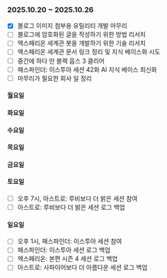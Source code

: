 ### 2025.10.20 ~ 2025.10.26
- [x] 블로그 이미지 첨부용 유틸리티 개발 마무리
- [ ] 블로그에 암호화된 글을 작성하기 위한 방법 리서치
- [ ] 엑스페리온 세계관 봇을 개발하기 위한 기술 리서치
- [ ] 엑스페리온 세계관 문서 링크 정리 및 지식 베이스화 시도
- [ ] 중간에 하다 만 블랙 옵스 3 클리어
- [ ] 패스파인더: 이스투아 세션 42화 AI 지식 베이스 최신화
- [ ] 마무리가 필요한 회사 일 정리

#### 월요일

#### 화요일

#### 수요일

#### 목요일

#### 금요일

#### 토요일
- [ ] 오후 7시, 아스트로: 루비보다 더 밝은 세션 참여
- [ ] 아스트로: 루비보다 더 밝은 세션 로그 백업

#### 일요일
- [ ] 오후 1시, 패스파인더: 이스투아 세션 참여
- [ ] 패스파인더: 이스투아 세션 로그 백업
- [ ] 엑스페리온: 본편 시즌 4 세션 로그 백업
- [ ] 아스트로: 사파이어보다 더 아름다운 세션 로그 백업
